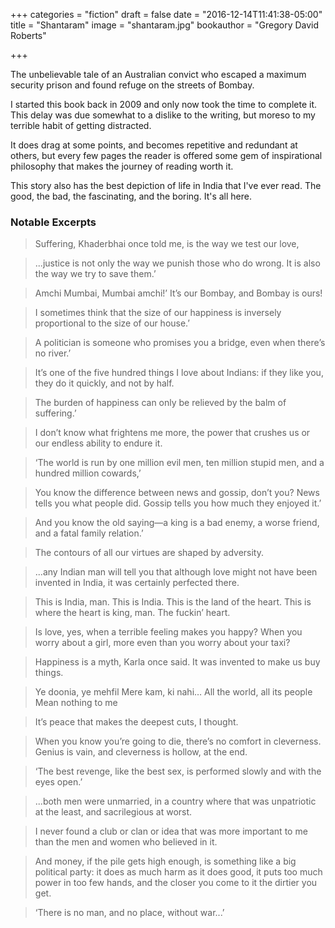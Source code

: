 +++
categories = "fiction"
draft = false
date = "2016-12-14T11:41:38-05:00"
title = "Shantaram"
image = "shantaram.jpg"
bookauthor = "Gregory David Roberts"

+++

The unbelievable tale of an Australian convict who escaped a maximum security prison and found refuge on the streets of Bombay.

I started this book back in 2009 and only now took the time to complete it. This delay was due somewhat to a dislike to the writing, but moreso to my terrible habit of getting distracted.

It does drag at some points, and becomes repetitive and redundant at others, but every few pages the reader is offered some gem of inspirational philosophy that makes the journey of reading worth it.

This story also has the best depiction of life in India that I've ever read. The good, the bad, the fascinating, and the boring. It's all here.

### Notable Excerpts

> Suffering, Khaderbhai once told me, is the way we test our love,

<!-- -->
> ...justice is not only the way we punish those who do wrong. It is also the way we try to save them.’

<!-- -->
> Amchi Mumbai, Mumbai amchi!’ It’s our Bombay, and Bombay is ours!

<!-- -->
> I sometimes think that the size of our happiness is inversely proportional to the size of our house.’

<!-- -->
> A politician is someone who promises you a bridge, even when there’s no river.’

<!-- -->
> It’s one of the five hundred things I love about Indians: if they like you, they do it quickly, and not by half.

<!-- -->
> The burden of happiness can only be relieved by the balm of suffering.’

<!-- -->
> I don’t know what frightens me more, the power that crushes us or our endless ability to endure it.

<!-- -->
> ‘The world is run by one million evil men, ten million stupid men, and a hundred million cowards,’

<!-- -->
> You know the difference between news and gossip, don’t you? News tells you what people did. Gossip tells you how much they enjoyed it.’

<!-- -->
> And you know the old saying—a king is a bad enemy, a worse friend, and a fatal family relation.’

<!-- -->
> The contours of all our virtues are shaped by adversity.

<!-- -->
> ...any Indian man will tell you that although love might not have been invented in India, it was certainly perfected there.

<!-- -->
> This is India, man. This is India. This is the land of the heart. This is where the heart is king, man. The fuckin’ heart.

<!-- -->
> Is love, yes, when a terrible feeling makes you happy? When you worry about a girl, more even than you worry about your taxi?

<!-- -->
> Happiness is a myth, Karla once said. It was invented to make us buy things.

<!-- -->
> Ye doonia, ye mehfil Mere kam, ki nahi… All the world, all its people Mean nothing to me

<!-- -->
> It’s peace that makes the deepest cuts, I thought.

<!-- -->
> When you know you’re going to die, there’s no comfort in cleverness. Genius is vain, and cleverness is hollow, at the end.

<!-- -->
> ‘The best revenge, like the best sex, is performed slowly and with the eyes open.’

<!-- -->
> ...both men were unmarried, in a country where that was unpatriotic at the least, and sacrilegious at worst.

<!-- -->
> I never found a club or clan or idea that was more important to me than the men and women who believed in it.

<!-- -->
> And money, if the pile gets high enough, is something like a big political party: it does as much harm as it does good, it puts too much power in too few hands, and the closer you come to it the dirtier you get.

<!-- -->
> ‘There is no man, and no place, without war...’
